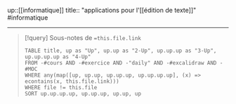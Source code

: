 up::[[informatique]] 
title:: "applications pour l'[[édition de texte]]"
#informatique 

---


> [!query] Sous-notes de `=this.file.link`
> ```dataview
> TABLE title, up as "Up", up.up as "2-Up", up.up.up as "3-Up", up.up.up.up as "4-Up"
> FROM -#cours AND -#exercice AND -"daily" AND -#excalidraw AND -#MOC
> WHERE any(map([up, up.up, up.up.up, up.up.up.up], (x) => econtains(x, this.file.link)))
> WHERE file != this.file
> SORT up.up.up.up, up.up.up, up.up, up
> ```

